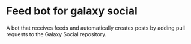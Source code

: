 # Feed bot for galaxy social
A bot that receives feeds and automatically creates posts by adding pull requests to the Galaxy Social repository.

